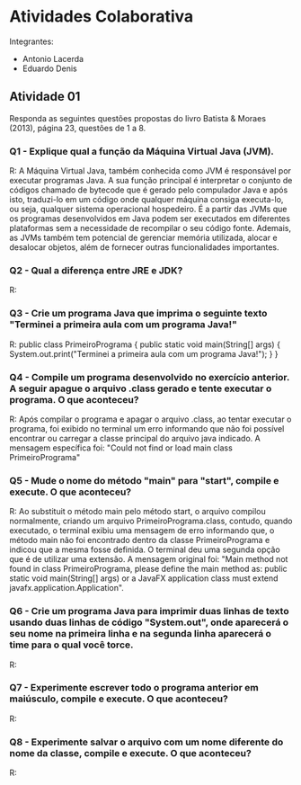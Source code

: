 <h1>Atividades Colaborativa</h1>
<p>Integrantes:</p>
<ul>
    <li>Antonio Lacerda</li>
    <li>Eduardo Denis</li>
</ul>
<h2>Atividade 01</h2>

<p>Responda as seguintes questões propostas do livro Batista & Moraes (2013), página 23, questões de 1 a 8.</p>

<h3>Q1 - Explique qual a função da Máquina Virtual Java (JVM).</h3>
<p>R: A Máquina Virtual Java, também conhecida como JVM é responsável por executar programas Java. A sua função principal é interpretar o conjunto de códigos chamado de bytecode que é gerado pelo compulador Java e após isto, traduzi-lo em um código onde qualquer máquina consiga executa-lo, ou seja, qualquer sistema operacional hospedeiro. É a partir das JVMs que os programas desenvolvidos em Java podem ser executados em diferentes plataformas sem a necessidade de recompilar o seu código fonte. Ademais, as JVMs também tem potencial de gerenciar memória utilizada, alocar e desalocar objetos, além de fornecer outras funcionalidades importantes.</p>

<h3>Q2 - Qual a diferença entre JRE e JDK?</h3>
<p>R: </p>

<h3>Q3 - Crie um programa Java que imprima o seguinte texto "Terminei a primeira aula com um programa Java!"</h3>
<p>
R:
public class PrimeiroPrograma {
    public static void main(String[] args) {
        System.out.print("Terminei a primeira aula com um programa Java!");
    }
}
</p>
 
<h3>Q4 - Compile um programa desenvolvido no exercício anterior. A seguir apague o arquivo .class gerado e tente executar o programa. O que aconteceu?</h3>
<p>R: Após compilar o programa e apagar o arquivo .class, ao tentar executar o programa, foi exibido no terminal um erro informando que não foi possível encontrar ou carregar a classe principal do arquivo java indicado. A mensagem específica foi: "Could not find or load main class PrimeiroPrograma"</p>

<h3>Q5 - Mude o nome do método "main" para "start", compile e execute. O que aconteceu?</h3>
<p>R: Ao substituit o método main pelo método start, o arquivo compilou normalmente, criando um arquivo PrimeiroPrograma.class, contudo, quando executado, o terminal exibiu uma mensagem de erro informando que, o método main não foi encontrado dentro da classe PrimeiroPrograma e indicou que a mesma fosse definida. O terminal deu uma segunda opção que é de utilizar uma extensão. A mensagem original foi: "Main method not found in class PrimeiroPrograma, please define the main method as: public static void main(String[] args) or a JavaFX application class must extend javafx.application.Application".</p>

<h3>Q6 - Crie um programa Java para imprimir duas linhas de texto usando duas linhas de código "System.out", onde aparecerá o seu nome na primeira linha e na segunda linha aparecerá o time para o qual você torce.</h3>
<p>R: </p>

<h3>Q7 - Experimente escrever todo o programa anterior em maiúsculo, compile e execute. O que aconteceu?</h3>
<p>R: </p>

<h3>Q8 - Experimente salvar o arquivo com um nome diferente do nome da classe, compile e execute. O que aconteceu?</h3>
<p>R: </p>

